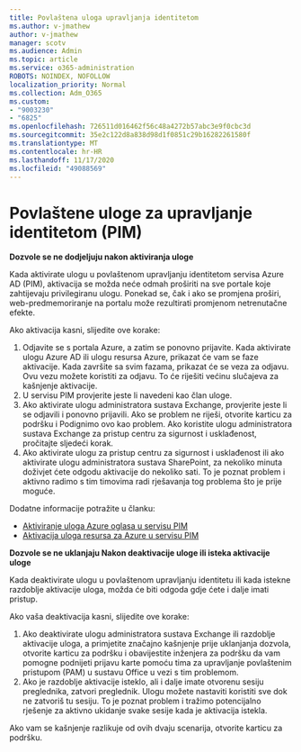 ```yaml
---
title: Povlaštena uloga upravljanja identitetom
ms.author: v-jmathew
author: v-jmathew
manager: scotv
ms.audience: Admin
ms.topic: article
ms.service: o365-administration
ROBOTS: NOINDEX, NOFOLLOW
localization_priority: Normal
ms.collection: Adm_O365
ms.custom:
- "9003230"
- "6825"
ms.openlocfilehash: 726511d016462f56c48a4272b57abc3e9f0cbc3d
ms.sourcegitcommit: 35e2c122d8a838d98d1f0851c29b16282261580f
ms.translationtype: MT
ms.contentlocale: hr-HR
ms.lasthandoff: 11/17/2020
ms.locfileid: "49088569"
---
```

# <a name="privileged-identity-managementpim-role"></a>Povlaštene uloge za upravljanje identitetom (PIM)

**Dozvole se ne dodjeljuju nakon aktiviranja uloge**

Kada aktivirate ulogu u povlaštenom upravljanju identitetom servisa Azure AD (PIM), aktivacija se možda neće odmah proširiti na sve portale koje zahtijevaju privilegiranu ulogu. Ponekad se, čak i ako se promjena proširi, web-predmemoriranje na portalu može rezultirati promjenom netrenutačne efekte.

Ako aktivacija kasni, slijedite ove korake:

1. Odjavite se s portala Azure, a zatim se ponovno prijavite. Kada aktivirate ulogu Azure AD ili ulogu resursa Azure, prikazat će vam se faze aktivacije. Kada završite sa svim fazama, prikazat će se veza za odjavu. Ovu vezu možete koristiti za odjavu. To će riješiti većinu slučajeva za kašnjenje aktivacije.
2. U servisu PIM provjerite jeste li navedeni kao član uloge.
3. Ako aktivirate ulogu administratora sustava Exchange, provjerite jeste li se odjavili i ponovno prijavili. Ako se problem ne riješi, otvorite karticu za podršku i Podignimo ovo kao problem. Ako koristite ulogu administratora sustava Exchange za pristup centru za sigurnost i usklađenost, pročitajte sljedeći korak.
4. Ako aktivirate ulogu za pristup centru za sigurnost i usklađenost ili ako aktivirate ulogu administratora sustava SharePoint, za nekoliko minuta doživjet ćete odgodu aktivacije do nekoliko sati. To je poznat problem i aktivno radimo s tim timovima radi rješavanja tog problema što je prije moguće.

Dodatne informacije potražite u članku:

- [Aktiviranje uloga Azure oglasa u servisu PIM](https://docs.microsoft.com/azure/active-directory/privileged-identity-management/pim-how-to-activate-role?WT.mc_id=Portal-Microsoft_Azure_Support "https://docs.microsoft.com/azure/active-directory/privileged-identity-management/pim-how-to-activate-role?wt.mc_id=portal-microsoft_azure_support")
- [Aktivacija uloga resursa za Azure u servisu PIM](https://docs.microsoft.com/azure/active-directory/privileged-identity-management/pim-resource-roles-activate-your-roles?WT.mc_id=Portal-Microsoft_Azure_Support "https://docs.microsoft.com/azure/active-directory/privileged-identity-management/pim-resource-roles-activate-your-roles?wt.mc_id=portal-microsoft_azure_support")

**Dozvole se ne uklanjaju Nakon deaktivacije uloge ili isteka aktivacije uloge**

Kada deaktivirate ulogu u povlaštenom upravljanju identitetu ili kada istekne razdoblje aktivacije uloga, možda će biti odgoda gdje ćete i dalje imati pristup.

Ako vaša deaktivacija kasni, slijedite ove korake:

1. Ako deaktivirate ulogu administratora sustava Exchange ili razdoblje aktivacije uloga, a primjetite značajno kašnjenje prije uklanjanja dozvola, otvorite karticu za podršku i obavijestite inženjera za podršku da vam pomogne podnijeti prijavu karte pomoću tima za upravljanje povlaštenim pristupom (PAM) u sustavu Office u vezi s tim problemom.
2. Ako je razdoblje aktivacije isteklo, ali i dalje imate otvorenu sesiju preglednika, zatvori preglednik. Ulogu možete nastaviti koristiti sve dok ne zatvoriš tu sesiju. To je poznat problem i tražimo potencijalno rješenje za aktivno ukidanje svake sesije kada je aktivacija istekla.

Ako vam se kašnjenje razlikuje od ovih dvaju scenarija, otvorite karticu za podršku.
